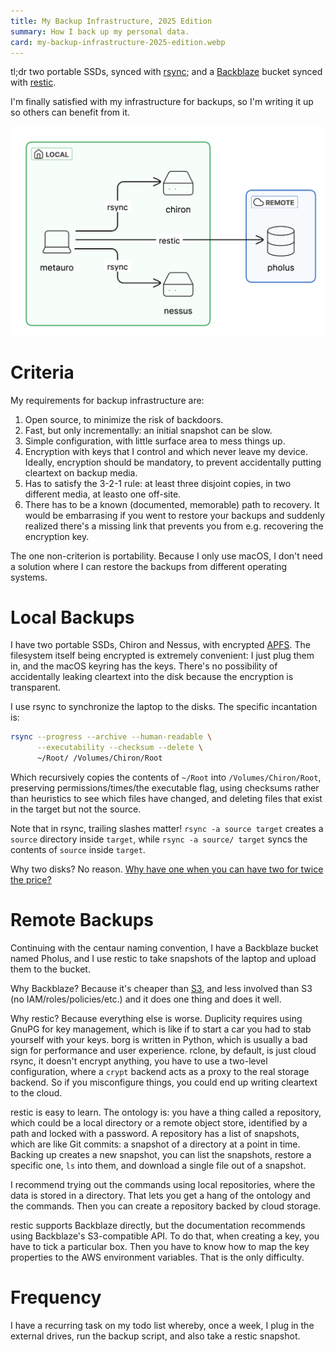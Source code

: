 ```yaml
---
title: My Backup Infrastructure, 2025 Edition
summary: How I back up my personal data.
card: my-backup-infrastructure-2025-edition.webp
---
```


tl;dr two portable SSDs, synced with [rsync]; and a [Backblaze][bb] bucket synced with [restic].

I'm finally satisfied with my infrastructure for backups, so I'm writing it up so others can benefit from it.

![TODO TODO TODO](/assets/content/my-backup-infrastructure-2025-edition/infra.svg)

# Criteria

My requirements for backup infrastructure are:

1. Open source, to minimize the risk of backdoors.
1. Fast, but only incrementally: an initial snapshot can be slow.
1. Simple configuration, with little surface area to mess things up.
1. Encryption with keys that I control and which never leave my device. Ideally, encryption should be mandatory, to prevent accidentally putting cleartext on backup media.
1. Has to satisfy the 3-2-1 rule: at least three disjoint copies, in two different media, at leasto one off-site.
1. There has to be a known (documented, memorable) path to recovery. It would be embarrasing if you went to restore your backups and suddenly realized there's a missing link that prevents you from e.g. recovering the encryption key.

The one non-criterion is portability. Because I only use macOS, I don't need a solution where I can restore the backups from different operating systems.

# Local Backups

I have two portable SSDs, Chiron and Nessus, with encrypted [APFS]. The filesystem itself being encrypted is extremely convenient: I just plug them in, and the macOS keyring has the keys. There's no possibility of accidentally leaking cleartext into the disk because the encryption is transparent.

I use rsync to synchronize the laptop to the disks. The specific incantation is:

```bash
rsync --progress --archive --human-readable \
      --executability --checksum --delete \
      ~/Root/ /Volumes/Chiron/Root
```

Which recursively copies the contents of `~/Root` into `/Volumes/Chiron/Root`, preserving permissions/times/the executable flag, using checksums rather than heuristics to see which files have changed, and deleting files that exist in the target but not the source.

Note that in rsync, trailing slashes matter! `rsync -a source target` creates a `source` directory inside `target`, while `rsync -a source/ target` syncs the contents of `source` inside `target`.

Why two disks? No reason. [Why have one when you can have two for twice the price?][hadden]

[hadden]: https://www.youtube.com/watch?v=Et4sMJP9FmM

# Remote Backups

Continuing with the centaur naming convention, I have a Backblaze bucket named Pholus, and I use restic to take snapshots of the laptop and upload them to the bucket.

Why Backblaze? Because it's cheaper than [S3], and less involved than S3 (no IAM/roles/policies/etc.) and it does one thing and does it well.

Why restic? Because everything else is worse. Duplicity requires using GnuPG for key management, which is like if to start a car you had to stab yourself with your keys. borg is written in Python, which is usually a bad sign for performance and user experience. rclone, by default, is just cloud rsync, it doesn't encrypt anything, you have to use a two-level configuration, where a `crypt` backend acts as a proxy to the real storage backend. So if you misconfigure things, you could end up writing cleartext to the cloud.

restic is easy to learn. The ontology is: you have a thing called a repository, which could be a local directory or a remote object store, identified by a path and locked with a password. A repository has a list of snapshots, which are like Git commits: a snapshot of a directory at a point in time. Backing up creates a new snapshot, you can list the snapshots, restore a specific one, `ls` into them, and download a single file out of a snapshot.

I recommend trying out the commands using local repositories, where the data is stored in a directory. That lets you get a hang of the ontology and the commands. Then you can create a repository backed by cloud storage.

restic supports Backblaze directly, but the documentation recommends using Backblaze's S3-compatible API. To do that, when creating a key, you have to tick a particular box. Then you have to know how to map the key properties to the AWS environment variables. That is the only difficulty.

# Frequency

I have a recurring task on my todo list whereby, once a week, I plug in the external drives, run the backup script, and also take a restic snapshot.

[rsync]: https://en.wikipedia.org/wiki/Rsync
[restic]: https://restic.net/
[bb]: https://www.backblaze.com/
[S3]: https://aws.amazon.com/s3/
[APFS]: https://en.wikipedia.org/wiki/Apple_File_System
